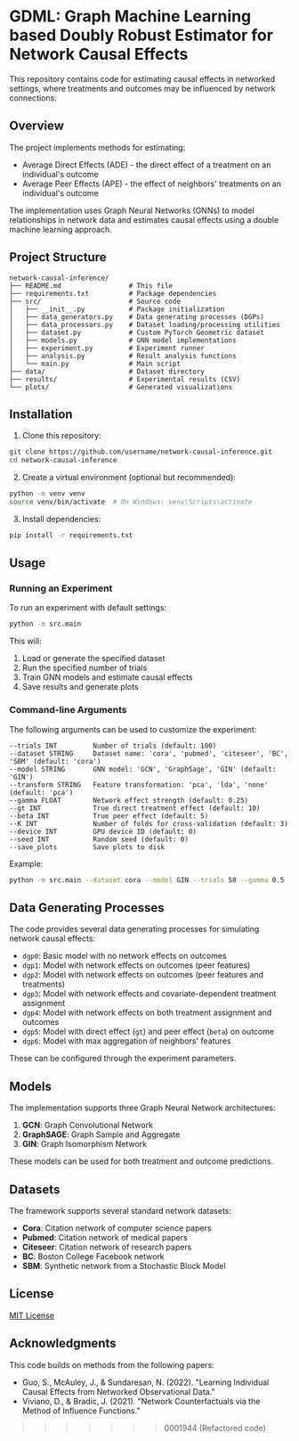 # GDML: Graph Machine Learning based Doubly Robust Estimator for Network Causal Effects

This repository contains code for estimating causal effects in networked settings, where treatments and outcomes may be influenced by network connections.

## Overview

The project implements methods for estimating:
- Average Direct Effects (ADE) - the direct effect of a treatment on an individual's outcome
- Average Peer Effects (APE) - the effect of neighbors' treatments on an individual's outcome

The implementation uses Graph Neural Networks (GNNs) to model relationships in network data and estimates causal effects using a double machine learning approach.

## Project Structure

```
network-causal-inference/
├── README.md                 # This file
├── requirements.txt          # Package dependencies
├── src/                      # Source code
│   ├── __init__.py           # Package initialization
│   ├── data_generators.py    # Data generating processes (DGPs)
│   ├── data_processors.py    # Dataset loading/processing utilities
│   ├── dataset.py            # Custom PyTorch Geometric dataset
│   ├── models.py             # GNN model implementations
│   ├── experiment.py         # Experiment runner
│   ├── analysis.py           # Result analysis functions
│   └── main.py               # Main script
├── data/                     # Dataset directory
├── results/                  # Experimental results (CSV)
└── plots/                    # Generated visualizations
```

## Installation

1. Clone this repository:
```bash
git clone https://github.com/username/network-causal-inference.git
cd network-causal-inference
```

2. Create a virtual environment (optional but recommended):
```bash
python -m venv venv
source venv/bin/activate  # On Windows: venv\Scripts\activate
```

3. Install dependencies:
```bash
pip install -r requirements.txt
```

## Usage

### Running an Experiment

To run an experiment with default settings:

```bash
python -m src.main
```

This will:
1. Load or generate the specified dataset
2. Run the specified number of trials
3. Train GNN models and estimate causal effects
4. Save results and generate plots

### Command-line Arguments

The following arguments can be used to customize the experiment:

```
--trials INT         Number of trials (default: 100)
--dataset STRING     Dataset name: 'cora', 'pubmed', 'citeseer', 'BC', 'SBM' (default: 'cora')
--model STRING       GNN model: 'GCN', 'GraphSage', 'GIN' (default: 'GIN')
--transform STRING   Feature transformation: 'pca', 'lda', 'none' (default: 'pca')
--gamma FLOAT        Network effect strength (default: 0.25)
--gt INT             True direct treatment effect (default: 10)
--beta INT           True peer effect (default: 5)
--K INT              Number of folds for cross-validation (default: 3)
--device INT         GPU device ID (default: 0)
--seed INT           Random seed (default: 0)
--save_plots         Save plots to disk
```

Example:
```bash
python -m src.main --dataset cora --model GIN --trials 50 --gamma 0.5 --save_plots
```

## Data Generating Processes

The code provides several data generating processes for simulating network causal effects:

- `dgp0`: Basic model with no network effects on outcomes
- `dgp1`: Model with network effects on outcomes (peer features)
- `dgp2`: Model with network effects on outcomes (peer features and treatments)
- `dgp3`: Model with network effects and covariate-dependent treatment assignment
- `dgp4`: Model with network effects on both treatment assignment and outcomes
- `dgp5`: Model with direct effect (`gt`) and peer effect (`beta`) on outcome
- `dgp6`: Model with max aggregation of neighbors' features

These can be configured through the experiment parameters.

## Models

The implementation supports three Graph Neural Network architectures:

1. **GCN**: Graph Convolutional Network
2. **GraphSAGE**: Graph Sample and Aggregate
3. **GIN**: Graph Isomorphism Network

These models can be used for both treatment and outcome predictions.

## Datasets

The framework supports several standard network datasets:

- **Cora**: Citation network of computer science papers
- **Pubmed**: Citation network of medical papers
- **Citeseer**: Citation network of research papers
- **BC**: Boston College Facebook network
- **SBM**: Synthetic network from a Stochastic Block Model

## License

[MIT License](LICENSE)

## Acknowledgments

This code builds on methods from the following papers:
- Guo, S., McAuley, J., & Sundaresan, N. (2022). "Learning Individual Causal Effects from Networked Observational Data."
- Viviano, D., & Bradic, J. (2021). "Network Counterfactuals via the Method of Influence Functions."
>>>>>>> 0001944 (Refactored code)
